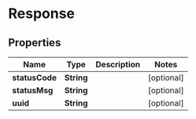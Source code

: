 

# Response


## Properties

| Name | Type | Description | Notes |
|------------ | ------------- | ------------- | -------------|
|**statusCode** | **String** |  |  [optional] |
|**statusMsg** | **String** |  |  [optional] |
|**uuid** | **String** |  |  [optional] |



